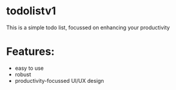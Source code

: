 # todolistv1
This is a simple todo list, focussed on enhancing your productivity
# Features:
+ easy to use
+ robust
+ productivity-focussed UI/UX design 
